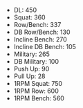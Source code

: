 * DL: 450
*  Squat: 360
*  Row/Bench: 337
*  DB Row/Bench: 130
*  Incline Bench: 270
*  Incline DB Bench: 105
*  Military: 265
*  DB Military: 100
*  Push Up: 90
*  Pull Up: 28
*  1RPM Squat: 750
*  1RPM Row: 600
*  1RPM Bench: 560
